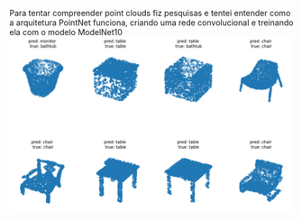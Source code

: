 Para tentar compreender point clouds fiz pesquisas e tentei entender como a arquitetura PointNet funciona, criando uma rede convolucional e treinando ela com o modelo ModelNet10
![Resultados](resultados.png)
